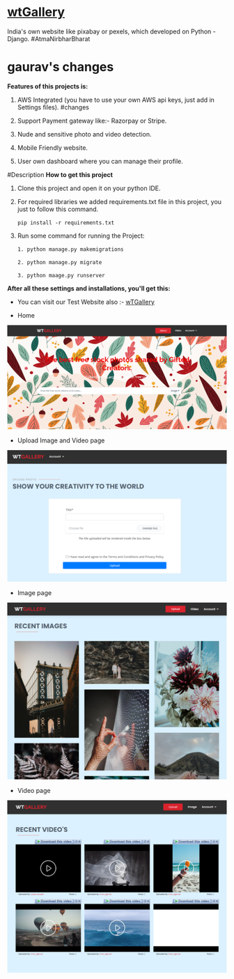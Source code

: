 # [wtGallery](https://wtgallery.herokuapp.com/ "wtGallery")

India's own website like pixabay or pexels, which developed on Python - Django. #AtmaNirbharBharat
# gaurav's changes
**Features of this projects is:**
1. AWS Integrated (you have to use your own AWS api keys, just add in Settings files).
#changes 
2. Support Payment gateway like:- Razorpay or Stripe.

3. Nude and sensitive photo and video detection.

4. Mobile Friendly website.

5. User own dashboard where you can manage their profile.

#Description 
**How to get this project**
1. Clone this project and open it on your python IDE.

2. For required libraries we added requirements.txt file in this project,
 you just to follow this command.

    ```
    pip install -r requirements.txt
    ```

3. Run some command for running the Project:

    ```
    1. python manage.py makemigrations
    ```
    ```
    2. python manage.py migrate
    ```
    ```
    3. python maage.py runserver
    ```


**After all these settings and installations, you'll get this:**

- You can visit our Test Website also :- [wTGallery](https://wtgallery.herokuapp.com/ "WTGALLERY")

- Home

![](sample/Main.png)

- Upload Image and Video page 

![](sample/upload.png)

- Image page 

![](sample/image.png)

- Video page 

![](sample/video.png)
